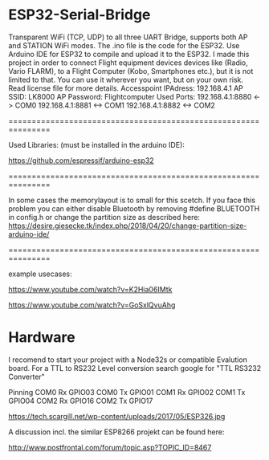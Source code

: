 # ESP32-Serial-Bridge

Transparent WiFi (TCP, UDP) to all three UART Bridge, supports both AP and STATION WiFi modes. The .ino file is the code for the ESP32. Use Arduino IDE for ESP32 to compile and upload it to the ESP32.
I made this project in order to connect Flight equipment devices devices like (Radio, Vario FLARM), to a Flight Computer (Kobo, Smartphones etc.),  but it is not limited to that. You can use it wherever you want, but on your own risk. Read license file for more details.
Accesspoint IPAdress: 192.168.4.1
AP SSID: LK8000
AP Password: Flightcomputer
Used Ports:
192.168.4.1:8880  <-> COM0
192.168.4.1:8881  <-> COM1
192.168.4.1:8882  <-> COM2

===============================================================

Used Libraries: (must be installed in the arduino IDE):

https://github.com/espressif/arduino-esp32

===============================================================

In some cases the memorylayout is to small for this scetch.
If you face this problem you can either disable Bluetooth by removing
#define BLUETOOTH
in config.h 
or change the partition size as described here:
https://desire.giesecke.tk/index.php/2018/04/20/change-partition-size-arduino-ide/

===============================================================

example usecases:

https://www.youtube.com/watch?v=K2Hia06IMtk

https://www.youtube.com/watch?v=GoSxlQvuAhg

# Hardware
I recomend to start your project with a Node32s or compatible Evalution board. For a TTL to RS232 Level conversion search google for "TTL RS3232 Converter"

Pinning 
COM0 Rx   GPIO03 
COM0 Tx   GPIO01 
COM1 Rx   GPIO02 
COM1 Tx   GPIO04 
COM2 Rx   GPIO16
COM2 Tx   GPIO17 

https://tech.scargill.net/wp-content/uploads/2017/05/ESP326.jpg

A discussion incl. the similar ESP8266 projekt can be found here:

http://www.postfrontal.com/forum/topic.asp?TOPIC_ID=8467
